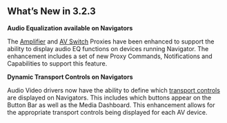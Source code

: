 ## What’s New in 3.2.3

**Audio Equalization available on Navigators**

The [Amplifier][1] and [AV Switch][2] Proxies have been enhanced to support the ability to display audio EQ functions on devices running Navigator. The enhancement includes a set of new Proxy Commands, Notifications and Capabilities to support this feature.



**Dynamic Transport Controls on Navigators**

Audio Video drivers now have the ability to define which [transport controls][3] are displayed on Navigators. This includes which buttons appear on the Button Bar as well as the Media Dashboard. This enhancement allows for the appropriate transport controls being displayed for each AV device.

[1]:	https://control4.github.io/docs-driverworks-proxyprotocol/#amplifier-navigator-eq
[2]:	https://control4.github.io/docs-driverworks-proxyprotocol/#audio-video-switch-navigator-eq
[3]:	https://control4.github.io/docs-driverworks-proxyprotocol/#dynamic-transport-controls-in-navigator